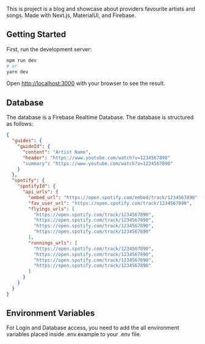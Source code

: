 This is project is a blog and showcase about providers favourite artists and songs.
Made with Next.js, MaterialUI, and Firebase.

## Getting Started

First, run the development server:

```bash
npm run dev
# or
yarn dev
```

Open [http://localhost:3000](http://localhost:3000) with your browser to see the result.

## Database

The database is a Firebase Realtime Database. The database is structured as follows:

```json
{
  "guides": {
    "guideId": {
      "content": "Artist Name",
      "header": "https://www.youtube.com/watch?v=1234567890"
      "summary": "https://www.youtube.com/watch?v=1234567890"
    }
  },
  "spotify": {
    "spotifyId": {
      "api_urls": {
        "embed_url": "https://open.spotify.com/embed/track/1234567890",
        "fav_user_url": "https://open.spotify.com/track/1234567890",
        "flyings_urls": [
          "https://open.spotify.com/track/1234567890",
          "https://open.spotify.com/track/1234567890",
          "https://open.spotify.com/track/1234567890",
          "https://open.spotify.com/track/1234567890"
        ],
        "runnings_urls": [
          "https://open.spotify.com/track/1234567890",
          "https://open.spotify.com/track/1234567890",
          "https://open.spotify.com/track/1234567890",
          "https://open.spotify.com/track/1234567890"
        ]
      }
    }
  }
}
```

## Environment Variables

For Login and Database access, you need to add the all environment variables placed inside
.env.example to your .env file.
